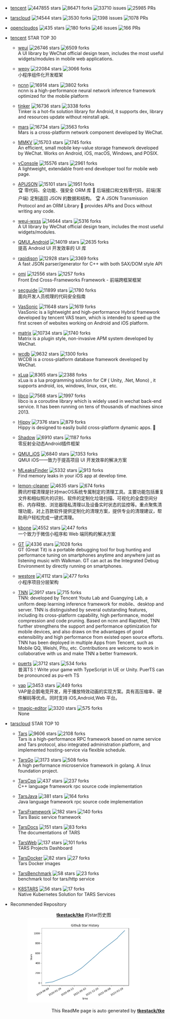 
+ [tencent](https://github.com/tencent)
![447855 stars](https://img.shields.io/badge/Stars-447855-green)
![86471 forks](https://img.shields.io/badge/Forks-86471-green)
![33710 issues](https://img.shields.io/badge/Issues-33710-green)
![25985 PRs](https://img.shields.io/badge/PRs-25985-green)

+ [tarscloud](https://github.com/tarscloud)
![14544 stars](https://img.shields.io/badge/Stars-14544-green)
![3530 forks](https://img.shields.io/badge/Forks-3530-green)
![1398 issues](https://img.shields.io/badge/Issues-1398-green)
![1078 PRs](https://img.shields.io/badge/PRs-1078-green)

+ [opencloudos](https://github.com/opencloudos)
![435 stars](https://img.shields.io/badge/Stars-435-green)
![180 forks](https://img.shields.io/badge/Forks-180-green)
![46 issues](https://img.shields.io/badge/Issues-46-green)
![166 PRs](https://img.shields.io/badge/PRs-166-green)



+ [tencent](https://github.com/tencent) STAR TOP 30
    
    + [weui](https://github.com/tencent/weui) 
    ![26746 stars](https://img.shields.io/badge/Stars-26746-green)
    ![6509 forks](https://img.shields.io/badge/Forks-6509-green)  
    A UI library by WeChat official design team, includes the most useful widgets/modules in mobile web applications.
    
    + [wepy](https://github.com/tencent/wepy) 
    ![22084 stars](https://img.shields.io/badge/Stars-22084-green)
    ![3066 forks](https://img.shields.io/badge/Forks-3066-green)  
    小程序组件化开发框架
    
    + [ncnn](https://github.com/tencent/ncnn) 
    ![16914 stars](https://img.shields.io/badge/Stars-16914-green)
    ![3802 forks](https://img.shields.io/badge/Forks-3802-green)  
    ncnn is a high-performance neural network inference framework optimized for the mobile platform
    
    + [tinker](https://github.com/tencent/tinker) 
    ![16736 stars](https://img.shields.io/badge/Stars-16736-green)
    ![3338 forks](https://img.shields.io/badge/Forks-3338-green)  
    Tinker is a hot-fix solution library for Android, it supports dex, library and resources update without reinstall apk.
    
    + [mars](https://github.com/tencent/mars) 
    ![16734 stars](https://img.shields.io/badge/Stars-16734-green)
    ![3563 forks](https://img.shields.io/badge/Forks-3563-green)  
    Mars is a cross-platform network component  developed by WeChat.
    
    + [MMKV](https://github.com/tencent/MMKV) 
    ![15703 stars](https://img.shields.io/badge/Stars-15703-green)
    ![1745 forks](https://img.shields.io/badge/Forks-1745-green)  
    An efficient, small mobile key-value storage framework developed by WeChat. Works on Android, iOS, macOS, Windows, and POSIX.
    
    + [vConsole](https://github.com/tencent/vConsole) 
    ![15576 stars](https://img.shields.io/badge/Stars-15576-green)
    ![2961 forks](https://img.shields.io/badge/Forks-2961-green)  
    A lightweight, extendable front-end developer tool for mobile web page.
    
    + [APIJSON](https://github.com/tencent/APIJSON) 
    ![15101 stars](https://img.shields.io/badge/Stars-15101-green)
    ![1951 forks](https://img.shields.io/badge/Forks-1951-green)  
    🏆 零代码、全功能、强安全 ORM 库 🚀 后端接口和文档零代码，前端(客户端) 定制返回 JSON 的数据和结构。 🏆 A JSON Transmission Protocol and an ORM Library 🚀  provides APIs and Docs without writing any code.
    
    + [weui-wxss](https://github.com/tencent/weui-wxss) 
    ![14644 stars](https://img.shields.io/badge/Stars-14644-green)
    ![5316 forks](https://img.shields.io/badge/Forks-5316-green)  
    A UI library by WeChat official design team, includes the most useful widgets/modules.
    
    + [QMUI_Android](https://github.com/tencent/QMUI_Android) 
    ![14019 stars](https://img.shields.io/badge/Stars-14019-green)
    ![2635 forks](https://img.shields.io/badge/Forks-2635-green)  
    提高 Android UI 开发效率的 UI 库
    
    + [rapidjson](https://github.com/tencent/rapidjson) 
    ![12928 stars](https://img.shields.io/badge/Stars-12928-green)
    ![3369 forks](https://img.shields.io/badge/Forks-3369-green)  
    A fast JSON parser/generator for C++ with both SAX/DOM style API
    
    + [omi](https://github.com/tencent/omi) 
    ![12556 stars](https://img.shields.io/badge/Stars-12556-green)
    ![1257 forks](https://img.shields.io/badge/Forks-1257-green)  
     Front End Cross-Frameworks Framework - 前端跨框架框架
    
    + [secguide](https://github.com/tencent/secguide) 
    ![11899 stars](https://img.shields.io/badge/Stars-11899-green)
    ![1780 forks](https://img.shields.io/badge/Forks-1780-green)  
    面向开发人员梳理的代码安全指南
    
    + [VasSonic](https://github.com/tencent/VasSonic) 
    ![11648 stars](https://img.shields.io/badge/Stars-11648-green)
    ![1619 forks](https://img.shields.io/badge/Forks-1619-green)  
    VasSonic is a lightweight and high-performance Hybrid framework developed by tencent VAS team, which is intended to speed up the first screen of websites working on Android and iOS platform. 
    
    + [matrix](https://github.com/tencent/matrix) 
    ![10734 stars](https://img.shields.io/badge/Stars-10734-green)
    ![1740 forks](https://img.shields.io/badge/Forks-1740-green)  
    Matrix is a plugin style, non-invasive APM system developed by WeChat.
    
    + [wcdb](https://github.com/tencent/wcdb) 
    ![9632 stars](https://img.shields.io/badge/Stars-9632-green)
    ![1300 forks](https://img.shields.io/badge/Forks-1300-green)  
    WCDB is a cross-platform database framework developed by WeChat.
    
    + [xLua](https://github.com/tencent/xLua) 
    ![8365 stars](https://img.shields.io/badge/Stars-8365-green)
    ![2388 forks](https://img.shields.io/badge/Forks-2388-green)  
    xLua is a lua programming solution for  C# ( Unity, .Net, Mono) , it supports android, ios, windows, linux, osx, etc.
    
    + [libco](https://github.com/tencent/libco) 
    ![7568 stars](https://img.shields.io/badge/Stars-7568-green)
    ![1997 forks](https://img.shields.io/badge/Forks-1997-green)  
    libco is a coroutine library which is widely used in wechat  back-end service. It has been running on tens of thousands of machines since 2013.
    
    + [Hippy](https://github.com/tencent/Hippy) 
    ![7376 stars](https://img.shields.io/badge/Stars-7376-green)
    ![879 forks](https://img.shields.io/badge/Forks-879-green)  
    Hippy is designed to easily build cross-platform dynamic apps. 👏
    
    + [Shadow](https://github.com/tencent/Shadow) 
    ![6910 stars](https://img.shields.io/badge/Stars-6910-green)
    ![1187 forks](https://img.shields.io/badge/Forks-1187-green)  
    零反射全动态Android插件框架
    
    + [QMUI_iOS](https://github.com/tencent/QMUI_iOS) 
    ![6840 stars](https://img.shields.io/badge/Stars-6840-green)
    ![1353 forks](https://img.shields.io/badge/Forks-1353-green)  
    QMUI iOS——致力于提高项目 UI 开发效率的解决方案
    
    + [MLeaksFinder](https://github.com/tencent/MLeaksFinder) 
    ![5332 stars](https://img.shields.io/badge/Stars-5332-green)
    ![913 forks](https://img.shields.io/badge/Forks-913-green)  
    Find memory leaks in your iOS app at develop time.
    
    + [lemon-cleaner](https://github.com/tencent/lemon-cleaner) 
    ![4635 stars](https://img.shields.io/badge/Stars-4635-green)
    ![674 forks](https://img.shields.io/badge/Forks-674-green)  
    腾讯柠檬清理是针对macOS系统专属制定的清理工具。主要功能包括重复文件和相似照片的识别、软件的定制化垃圾扫描、可视化的全盘空间分析、内存释放、浏览器隐私清理以及设备实时状态的监控等。重点聚焦清理功能，对上百款软件提供定制化的清理方案，提供专业的清理建议，帮助用户轻松完成一键式清理。
    
    + [kbone](https://github.com/tencent/kbone) 
    ![4552 stars](https://img.shields.io/badge/Stars-4552-green)
    ![447 forks](https://img.shields.io/badge/Forks-447-green)  
    一个致力于微信小程序和 Web 端同构的解决方案
    
    + [GT](https://github.com/tencent/GT) 
    ![4336 stars](https://img.shields.io/badge/Stars-4336-green)
    ![1028 forks](https://img.shields.io/badge/Forks-1028-green)  
    GT (Great Tit) is a portable debugging tool for bug hunting and performance tuning on smartphones anytime and anywhere just as listening music with Walkman. GT can act as the Integrated Debug Environment by directly running on smartphones.
    
    + [westore](https://github.com/tencent/westore) 
    ![4112 stars](https://img.shields.io/badge/Stars-4112-green)
    ![477 forks](https://img.shields.io/badge/Forks-477-green)  
    小程序项目分层架构
    
    + [TNN](https://github.com/tencent/TNN) 
    ![3917 stars](https://img.shields.io/badge/Stars-3917-green)
    ![715 forks](https://img.shields.io/badge/Forks-715-green)  
    TNN: developed by Tencent Youtu Lab and Guangying Lab, a uniform deep learning inference framework for mobile、desktop and server. TNN is distinguished by several outstanding features, including its cross-platform capability, high performance, model compression and code pruning. Based on ncnn and Rapidnet, TNN further strengthens the support and performance optimization for mobile devices, and also draws on the advantages of good extensibility and high performance from existed open source efforts. TNN has been deployed in multiple Apps from Tencent, such as Mobile QQ, Weishi, Pitu, etc. Contributions are welcome to work in collaborative with us and make TNN a better framework. 
    
    + [puerts](https://github.com/tencent/puerts) 
    ![3712 stars](https://img.shields.io/badge/Stars-3712-green)
    ![534 forks](https://img.shields.io/badge/Forks-534-green)  
    普洱TS！Write your game with TypeScript in UE or Unity. PuerTS can be pronounced as pu-erh TS
    
    + [vap](https://github.com/tencent/vap) 
    ![3453 stars](https://img.shields.io/badge/Stars-3453-green)
    ![449 forks](https://img.shields.io/badge/Forks-449-green)  
    VAP是企鹅电竞开发，用于播放特效动画的实现方案。具有高压缩率、硬件解码等优点。同时支持 iOS,Android,Web 平台。
    
    + [tmagic-editor](https://github.com/tencent/tmagic-editor) 
    ![3320 stars](https://img.shields.io/badge/Stars-3320-green)
    ![575 forks](https://img.shields.io/badge/Forks-575-green)  
    None
    

+ [tarscloud](https://github.com/tarscloud) STAR TOP 10
    
    + [Tars](https://github.com/tarscloud/Tars) 
    ![9606 stars](https://img.shields.io/badge/Stars-9606-green)
    ![2108 forks](https://img.shields.io/badge/Forks-2108-green)  
    Tars is a high-performance RPC framework based on name service and Tars protocol, also integrated administration platform, and implemented hosting-service via flexible schedule.
    
    + [TarsGo](https://github.com/tarscloud/TarsGo) 
    ![3173 stars](https://img.shields.io/badge/Stars-3173-green)
    ![508 forks](https://img.shields.io/badge/Forks-508-green)  
    A  high performance microservice  framework  in golang. A linux foundation project.
    
    + [TarsCpp](https://github.com/tarscloud/TarsCpp) 
    ![437 stars](https://img.shields.io/badge/Stars-437-green)
    ![237 forks](https://img.shields.io/badge/Forks-237-green)  
    C++ language framework rpc source code implementation
    
    + [TarsJava](https://github.com/tarscloud/TarsJava) 
    ![381 stars](https://img.shields.io/badge/Stars-381-green)
    ![164 forks](https://img.shields.io/badge/Forks-164-green)  
    Java language framework rpc source code implementation
    
    + [TarsFramework](https://github.com/tarscloud/TarsFramework) 
    ![182 stars](https://img.shields.io/badge/Stars-182-green)
    ![140 forks](https://img.shields.io/badge/Forks-140-green)  
    Tars Basic service framework
    
    + [TarsDocs](https://github.com/tarscloud/TarsDocs) 
    ![151 stars](https://img.shields.io/badge/Stars-151-green)
    ![83 forks](https://img.shields.io/badge/Forks-83-green)  
    The documentations of TARS
    
    + [TarsWeb](https://github.com/tarscloud/TarsWeb) 
    ![137 stars](https://img.shields.io/badge/Stars-137-green)
    ![101 forks](https://img.shields.io/badge/Forks-101-green)  
    TARS Projects Dashboard
    
    + [TarsDocker](https://github.com/tarscloud/TarsDocker) 
    ![82 stars](https://img.shields.io/badge/Stars-82-green)
    ![27 forks](https://img.shields.io/badge/Forks-27-green)  
    Tars Docker  images
    
    + [TarsBenchmark](https://github.com/tarscloud/TarsBenchmark) 
    ![58 stars](https://img.shields.io/badge/Stars-58-green)
    ![23 forks](https://img.shields.io/badge/Forks-23-green)  
    benchmark tool for tars/http service
    
    + [K8STARS](https://github.com/tarscloud/K8STARS) 
    ![56 stars](https://img.shields.io/badge/Stars-56-green)
    ![17 forks](https://img.shields.io/badge/Forks-17-green)  
    Native Kubernetes  Solution for TARS Services
    


+ Recommended Repository  
<p align="center">
      <strong>
        <a href="https://github.com/tkestack/tke" target="_blank">tkestack/tke</a>
      </strong>  的star历史图
  <br>
  <img src="https://raw.githubusercontent.com/ButterAndButterfly/GithubTools/master/data/stars_history.jpg" width="350px"></img>    
</p>

<p align="right">
      This ReadMe page is auto generated by 
      <strong>
        <a href="https://github.com/tkestack/tke" target="_blank">tkestack/tke</a><br>
      </strong>   
</p>